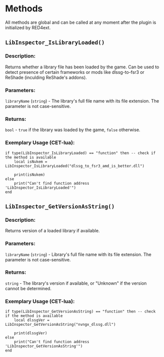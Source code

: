 # Methods

All methods are global and can be called at any moment after the plugin is initialized by RED4ext.

## `LibInspector_IsLibraryLoaded()`

### Description:
Returns whether a library file has been loaded by the game. Can be used to detect presence of certain frameworks or mods like dlssg-to-fsr3 or ReShade (inculding ReShade's addons).

### Parameters:
`libraryName` (`string`) - The library's full file name with its file extension. The parameter is not case-sensitive.

### Returns:
`bool` - `true` if the library was loaded by the game, `false` otherwise.

### Exemplary Usage (CET-lua):
```
if type(LibInspector_IsLibraryLoaded) == "function" then -- check if the method is available
    local isNukem = LibInspector_IsLibraryLoaded("dlssg_to_fsr3_amd_is_better.dll")
    
    print(isNukem)
else
    print("Can't find function address 'LibInspector_IsLibraryLoaded'")
end 
```

## `LibInspector_GetVersionAsString()`

### Description:
Returns version of a loaded library if available.

### Parameters:
`libraryName` (`string`) - Library's full file name with its file extension. The parameter is not case-sensitive.

### Returns:
`string` - The library's version if available, or "Unknown" if the version cannot be determined.

### Exemplary Usage (CET-lua):
```
if type(LibInspector_GetVersionAsString) == "function" then -- check if the method is available
    local dlssgVer = LibInspector_GetVersionAsString("nvngx_dlssg.dll")
    
    print(dlssgVer)
else
    print("Can't find function address 'LibInspector_GetVersionAsString'")
end 
```
